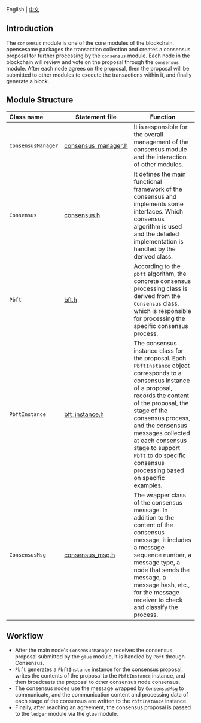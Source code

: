 English | [中文](README_CN.md)

## Introduction
The `consensus` module is one of the core modules of the blockchain. opensesame packages the transaction collection and creates a consensus proposal for further processing by the `consensus` module. Each node in the blockchain will review and vote on the proposal through the `consensus` module. After each node agrees on the proposal, then the proposal will be submitted to other modules to execute the transactions within it, and finally generate a block.

## Module Structure
Class name | Statement file | Function
|:--- | --- | ---
|`ConsensusManager` | [consensus_manager.h](./consensus_manager.h) | It is responsible for the overall management of the consensus module and the interaction of other modules.
|`Consensus`        | [consensus.h](./consensus.h)                 | It defines the main functional framework of the consensus and implements some interfaces. Which consensus algorithm is used and the detailed implementation is handled by the derived class.
|`Pbft`             | [bft.h](./bft.h)                             | According to the `pbft` algorithm, the concrete consensus processing class is derived from the `Consensus` class, which is responsible for processing the specific consensus process.
|`PbftInstance`     | [bft_instance.h](./bft_instance.h)           | The consensus instance class for the proposal. Each `PbftInstance` object corresponds to a consensus instance of a proposal, records the content of the proposal, the stage of the consensus process, and the consensus messages collected at each consensus stage to support `Pbft` to do specific consensus processing based on specific examples.
|`ConsensusMsg`     | [consensus_msg.h](./consensus_msg.h)         | The wrapper class of the consensus message. In addition to the content of the consensus message, it includes a message sequence number, a message type, a node that sends the message, a message hash, etc., for the message receiver to check and classify the process.

## Workflow
- After the main node's `ConsensusManager` receives the consensus proposal submitted by the `glue` module, it is handled by `Pbft` through Consensus.
- `Pbft` generates a `PbftInstance` instance for the consensus proposal, writes the contents of the proposal to the `PbftInstance` instance, and then broadcasts the proposal to other consensus node consensus.
- The consensus nodes use the message wrapped by `ConsensusMsg` to communicate, and the communication content and processing data of each stage of the consensus are written to the `PbftInstance` instance.
- Finally, after reaching an agreement, the consensus proposal is passed to the `ledger` module via the `glue` module.

